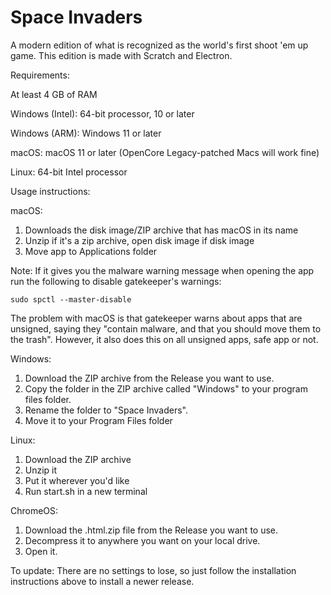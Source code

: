# Space Invaders
A modern edition of what is recognized as the world's first shoot 'em up game. This edition is made with Scratch and Electron.

Requirements:

At least 4 GB of RAM

Windows (Intel): 64-bit processor, 10 or later

Windows (ARM): Windows 11 or later

macOS: macOS 11 or later (OpenCore Legacy-patched Macs will work fine)

Linux: 64-bit Intel processor

Usage instructions:

macOS:
1. Downloads the disk image/ZIP archive that has macOS in its name
2. Unzip if it's a zip archive, open disk image if disk image
3. Move app to Applications folder

Note: If it gives you the malware warning message when opening the app run the following to disable gatekeeper's warnings:
```
sudo spctl --master-disable
```
The problem with macOS is that gatekeeper warns about apps that are unsigned, saying they "contain malware, and that you should move them to the trash". However, it also does this on all unsigned apps, safe app or not.

Windows:

1. Download the ZIP archive from the Release you want to use.
2. Copy the folder in the ZIP archive called "Windows" to your program files folder.
3. Rename the folder to "Space Invaders".
4. Move it to your Program Files folder

Linux:
1. Download the ZIP archive
2. Unzip it
3. Put it wherever you'd like
4. Run start.sh in a new terminal

ChromeOS:

1. Download the .html.zip file from the Release you want to use.
2. Decompress it to anywhere you want on your local drive.
3. Open it.

To update: There are no settings to lose, so just follow the installation instructions above to install a newer release.
